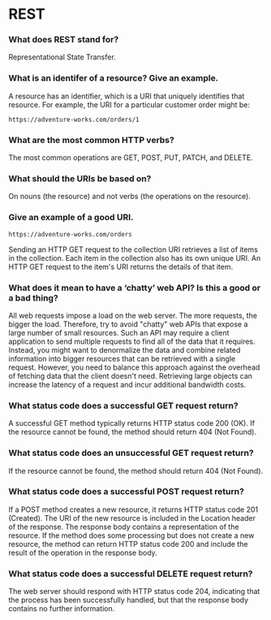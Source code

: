 # REST

### What does REST stand for?

 Representational State Transfer.

### What is an identifer of a resource? Give an example.

 A resource has an identifier, which is a URI that uniquely identifies that resource. For example, the URI for a particular customer order might be:

`https://adventure-works.com/orders/1`

### What are the most common HTTP verbs?

The most common operations are GET, POST, PUT, PATCH, and DELETE.

### What should the URIs be based on?

 On nouns (the resource) and not verbs (the operations on the resource).

### Give an example of a good URI.

`https://adventure-works.com/orders`

 Sending an HTTP GET request to the collection URI retrieves a list of items in the collection. Each item in the collection also has its own unique URI. An HTTP GET request to the item's URI returns the details of that item.


### What does it mean to have a ‘chatty’ web API? Is this a good or a bad thing?

All web requests impose a load on the web server. The more requests, the bigger the load. Therefore, try to avoid "chatty" web APIs that expose a large number of small resources. Such an API may require a client application to send multiple requests to find all of the data that it requires. Instead, you might want to denormalize the data and combine related information into bigger resources that can be retrieved with a single request. However, you need to balance this approach against the overhead of fetching data that the client doesn't need. Retrieving large objects can increase the latency of a request and incur additional bandwidth costs.

### What status code does a successful GET request return?

 A successful GET method typically returns HTTP status code 200 (OK). If the resource cannot be found, the method should return 404 (Not Found).

### What status code does an unsuccessful GET request return?

If the resource cannot be found, the method should return 404 (Not Found).

### What status code does a successful POST request return?

If a POST method creates a new resource, it returns HTTP status code 201 (Created). The URI of the new resource is included in the Location header of the response. The response body contains a representation of the resource.
If the method does some processing but does not create a new resource, the method can return HTTP status code 200 and include the result of the operation in the response body.

### What status code does a successful DELETE request return?

 The web server should respond with HTTP status code 204, indicating that the process has been successfully handled, but that the response body contains no further information.